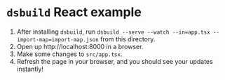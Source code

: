 # `dsbuild` React example

1. After installing `dsbuild`, run
   `dsbuild --serve --watch --in=app.tsx --import-map=import-map.json` from this
   directory.
2. Open up http://localhost:8000 in a browser.
3. Make some changes to `src/app.tsx`.
4. Refresh the page in your browser, and you should see your updates instantly!

